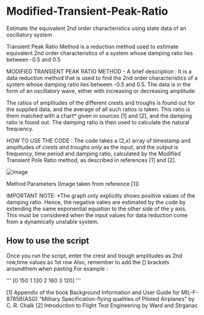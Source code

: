 # Modified-Transient-Peak-Ratio
Estimate the equivalent 2nd order characteristics using state data of an oscillatory system


Transient Peak Ratio Method is a reduction method used to estimate equivalent 2nd order characteristics of a system whose damping ratio lies between -0.5 and 0.5

MODIFIED TRANSIENT PEAK RATIO METHOD - A brief description : 
It is a data reduction method that is used to find the 2nd order characteristics of a system whose damping ratio lies between -0.5 and 0.5. The data is in the form of an oscillatory wave, either with increasing or decreasing amplitude.

The ratios of amplitudes of the different crests and troughs is found out for the supplied data, and the average of all such ratios is taken. This ratio is them matched with a chart* given in sources [1] and [2], and the damping ratio is found out. The damping ratio is then used to calculate the natural frequency.

HOW TO USE THE CODE : 
The code takes a (2,x) array of timestamp and amplitudes of *crests and troughs only* as the input, and the output is frequency, time period and damping ratio, calculated by the Modified Transient Pole Ratio method, as described in references [1] and [2].



![image](https://user-images.githubusercontent.com/71936418/173365573-9184bf74-28f3-431e-bfc6-e7d903d58970.png)

Method Parameters (Image taken from reference [1])




IMPORTANT NOTE:
*The graph only explicitly shows positive values of the damping ratio. Hence, the negative valies are estimated by the code by extending the same exponential equation to the other side of the y axis. This must be considered when the input values for data reduction come from a dynamically unstable system.

## How to use the script

Once you run the script, enter the crest and trough amplitudes as 2nd row,time values as 1st row 
Also, remember to add the [] brackets aroundthem when pasting 
For example :

'''
[0 150 
1 130
 2 160 
3 120] 
'''

[1] Appendix of the book Background Information and User Guide for MIL-F-8785B(ASG) "Military Specification-flying qualities of Piloted Airplanes" by C. R. Chalk
[2] Introduction to Flight Test Engineering by Ward and Strganac
